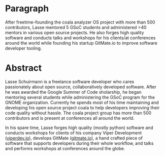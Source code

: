 Paragraph
=========

After freetime-founding the coala analyzer OS project with more than 500
contributors, Lasse mentored 5 GSoC students and administered >40 mentors
in various open source projects. He also forges high quality software and
conducts talks and workshops for his clients/at conferences around the world
while founding his startup GitMate.io to improve software developer tooling.

Abstract
========

Lasse Schuirmann is a freelance software developer who cares passionately about
open source, collaboratively developed software. After he was awarded the Google
Summer of Code sholarship, he began mentoring several students while
administering the GSoC program for the GNOME organization. Currently he spends
most of his time maintaining and developing his open source project coala to
help developers improving their code quality without hassle. The coala project
group has more than 500 contributors and is present at conferences all around the
world.

In his spare time, Lasse forges high quality (mostly python) software and
conducts workshops for clients of his company Viper Development
([viperdev.io](http://viperdev.io/)), develops GitMate
([gitmate.io](http://gitmate.io/)), a hand crafted
piece of software that supports developers during their whole workflow, and
talks and performs workshops at conferences around the globe.

